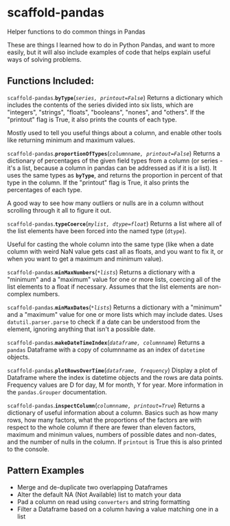 # scaffold-pandas
Helper functions to do common things in Pandas

These are things I learned how to do in Python Pandas, and want to more easily, but it will also include examples of code that helps explain useful ways of solving problems.

## Functions Included:

`scaffold-pandas`.**`byType`**(*`series, printout=False`*)
Returns a dictionary which includes the contents of the series divided into six lists, which are "integers", "strings", "floats", "booleans", "nones", and "others". If the "printout" flag is True, it also prints the counts of each type.

Mostly used to tell you useful things about a column, and enable other tools like returning minimum and maximum values.


`scaffold-pandas`.**`proportionOfTypes`**(*`columnname, printout=False`*)
Returns a dictionary of percentages of the given field types from a column (or series - it's a list, because a column in pandas can be addressed as if it is a list). It uses the same types as **`byType`**, and returns the proportion in percent of that type in the column. If the "printout" flag is True, it also prints the percentages of each type.

A good way to see how many outliers or nulls are in a column without scrolling through it all to figure it out.


`scaffold-pandas`.**`typeCoerce`**(*`mylist, dtype=float`*)
Returns a list where all of the list elements have been forced into the named type (`dtype`).

Useful for casting the whole column into the same type (like when a date column with weird NaN value gets cast all as floats, and you want to fix it, or when you want to get a maximum and minimum value).


`scaffold-pandas`.**`minMaxNumbers`**(*`*lists`*)
Returns a dictionary with a "minimum" and a "maximum" value for one or more lists, coercing all of the list elements to a float if necessary. Assumes that the list elements are non-complex numbers.


`scaffold-pandas`.**`minMaxDates`**(*`*lists`*)
Returns a dictionary with a "minimum" and a "maximum" value for one or more lists which may include dates. Uses `datutil.parser.parse` to check if a date can be understood from the element, ignoring anything that isn't a possible date.


`scaffold-pandas`.**`makeDateTimeIndex`**(*`dataframe, columnname`*)
Returns a `pandas` Dataframe with a copy of columnname as an index of `datetime` objects.


`scaffold-pandas`.**`plotRowsOverTime`**(*`dataframe, frequency`*)
Display a plot of Dataframe where the index is datetime objects and the rows are data points. Frequency values are D for day, M for month, Y for year. More information in the `pandas.Grouper` documentation.


`scaffold-pandas`.**`inspectColumn`**(*`columnname, printout=True`*)
Returns a dictionary of useful information about a column. Basics such as how many rows, how many factors, what the proportions of the factors are with respect to the whole column if there are fewer than eleven factors, maximum and minimun values, numbers of possible dates and non-dates, and the number of nulls in the column. If `printout` is True this is also printed to the console.


## Pattern Examples

- Merge and de-duplicate two overlapping Dataframes
- Alter the default NA (Not Available) list to match your data
- Pad a column on read using `converters` and string formatting
- Filter a Dataframe based on a column having a value matching one in a list